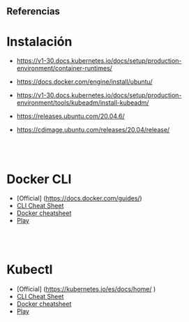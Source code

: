 
## Referencias

# Instalación

- https://v1-30.docs.kubernetes.io/docs/setup/production-environment/container-runtimes/

- https://docs.docker.com/engine/install/ubuntu/ 

- https://v1-30.docs.kubernetes.io/docs/setup/production-environment/tools/kubeadm/install-kubeadm/

- https://releases.ubuntu.com/20.04.6/ 

- https://cdimage.ubuntu.com/releases/20.04/release/ 

<br/>
<br/>

# Docker CLI

- [Official] (https://docs.docker.com/guides/)
- [CLI Cheat Sheet ](https://docs.docker.com/get-started/docker_cheatsheet.pdf)
- [Docker cheatsheet ](https://quickref.me/docker.html#google_vignette)
- [Play](https://labs.play-with-docker.com/)


<br/>
<br/>

# Kubectl 


- [Official] (https://kubernetes.io/es/docs/home/ )
- [CLI Cheat Sheet ]( https://kubernetes.io/docs/reference/kubectl/quick-reference/)
- [Docker cheatsheet ](https://www.altoros.com/wp-content/uploads/pdf/Kubernetes-Kubectl-CLI-Cheat-Sheet.pdf)
- [Play](https://killercoda.com/playgrounds/scenario/kubernetes)